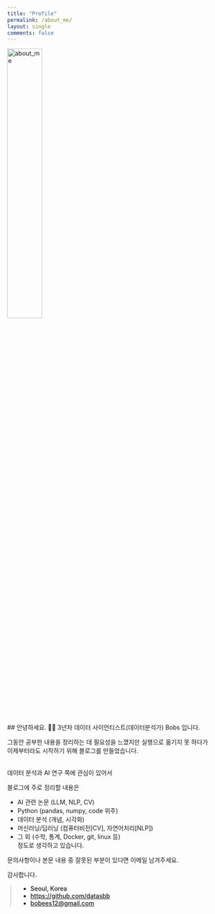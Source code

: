 ```yaml
---
title: "Profile"
permalink: /about_me/
layout: single
comments: false
---
```



<div>
    <img src="/assets/images/cs_hh.jpg" alt="about_me" width="40%" min-width="400px" itemprop="image">
</div>
## 안녕하세요. 👋🏻
3년차 데이터 사이언티스트(데이터분석가) Bobs 입니다. <br>

그동안 공부한 내용을 정리하는 데 필요성을 느꼈지만 실행으로 옮기지 못 하다가<br>
이제부터라도 시작하기 위해 블로그를 만들었습니다.<br><br>


데이터 분석과 AI 연구 쪽에 관심이 있어서 <br>

블로그에 주로 정리할 내용은
 - AI 관련 논문 (LLM, NLP, CV)
 - Python (pandas, numpy, code 위주)
 - 데이터 분석 (개념, 시각화)
 - 머신러닝/딥러닝 (컴퓨터비전[CV], 자연어처리[NLP])
 - 그 외 (수학, 통계, Docker, git, linux 등)
<br>정도로 생각하고 있습니다.<br>


문의사항이나 본문 내용 중 잘못된 부분이 있다면 이메일 남겨주세요.<br>

감사합니다.

<div style="border-left: 2px solid rgba(199, 198, 198, 0.7); margin: 0.5em 0 0 0.5em; padding-left: 1.5em; font-weight: 500;">
    <ul class="author__urls social-icons">
        <li itemprop="homeLocation" itemscope itemtype="https://schema.org/Place">
          <i class="fas fa-fw fa-map-marker-alt" aria-hidden="true"></i> <span itemprop="name">  Seoul, Korea</span>
        </li>
        <li>
          <a href="https://github.com/datasbb" itemprop="sameAs" rel="nofollow noopener noreferrer">
            <i class="fab fa-fw fa-github" aria-hidden="true"></i><span class="label">  https://github.com/datasbb</span>
          </a>
        </li>
        <li>
          <a href="mailto:bobees12@gmail.com">
            <meta itemprop="email" content="bobees12@gmail.com" />
            <i class="fas fa-fw fa-envelope-square" aria-hidden="true"></i><span class="label">  bobees12@gmail.com</span>
          </a>
        </li>
    </ul>
  </div>